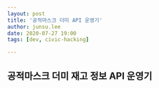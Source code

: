 ```yaml
---
layout: post
title: '공적마스크 더미 API 운영기'
author: junsu.lee
date: 2020-07-27 19:00
tags: [dev, civic-hacking]

---
```


<h2 id="공적마스크-더미-재고-정보-api-운영기">공적마스크 더미 재고 정보 API 운영기</h2>

<!--stackedit_data:
eyJoaXN0b3J5IjpbMzU5NDgwNDI1XX0=
-->